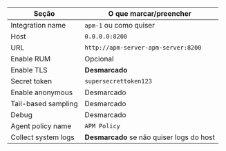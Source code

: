 | Seção               | O que marcar/preencher                    |
| ------------------- | ----------------------------------------- |
| Integration name    | `apm-1` ou como quiser                    |
| Host                | `0.0.0.0:8200`                            |
| URL                 | `http://apm-server-apm-server:8200`                  |
| Enable RUM          | Opcional                                  |
| Enable TLS          | **Desmarcado**                            |
| Secret token        | `supersecrettoken123`                     |
| Enable anonymous    | Desmarcado                                |
| Tail-based sampling | Desmarcado                                |
| Debug               | Desmarcado                                |
| Agent policy name   | `APM Policy`                              |
| Collect system logs | **Desmarcado** se não quiser logs do host |
